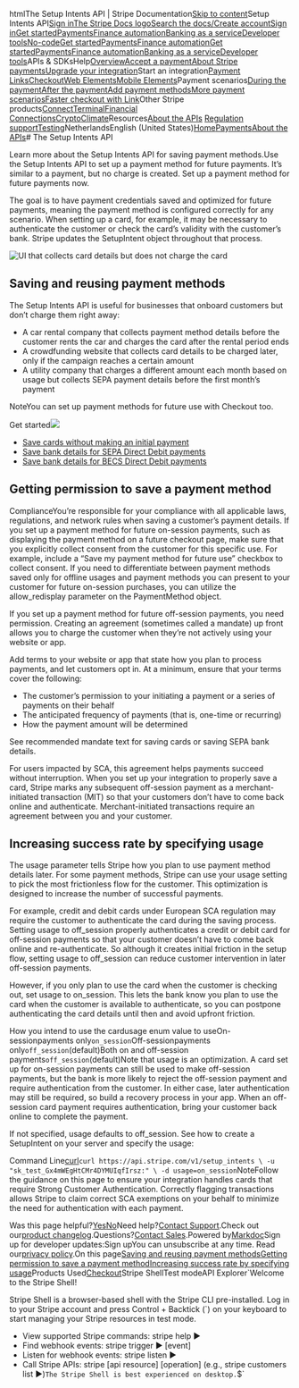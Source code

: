 htmlThe Setup Intents API | Stripe Documentation[Skip to content](#main-content)Setup Intents API[Sign in](https://dashboard.stripe.com/login?redirect=https%3A%2F%2Fdocs.stripe.com%2Fpayments%2Fsetup-intents)[The Stripe Docs logo](/)[Search the docs/](#)[Create account](https://dashboard.stripe.com/register)[Sign in](https://dashboard.stripe.com/login?redirect=https%3A%2F%2Fdocs.stripe.com%2Fpayments%2Fsetup-intents)[Get started](/get-started)[Payments](/payments)[Finance automation](/finance-automation)[Banking as a service](/financial-services)[Developer tools](/development)[No-code](/no-code)[Get started](/get-started)[Payments](/payments)[Finance automation](/finance-automation)[](#)[Get started](/get-started)[Payments](/payments)[Finance automation](/finance-automation)[Banking as a service](/financial-services)[Developer tools](/development)[](#)APIs & SDKsHelp[Overview](/docs/payments)[Accept a payment](#)[About Stripe payments](#)[Upgrade your integration](/docs/payments/upgrades)Start an integration[Payment Links](#)[Checkout](#)[Web Elements](#)[Mobile Elements](#)Payment scenarios[During the payment](#)[After the payment](#)[Add payment methods](#)[More payment scenarios](#)[Faster checkout with Link](#)Other Stripe products[Connect](#)[Terminal](#)[Financial Connections](#)[Crypto](#)[Climate](#)Resources[About the APIs](#)
[Regulation support](#)[Testing](/docs/testing)NetherlandsEnglish (United States)[](#)[](#)[Home](/docs)[Payments](/docs/payments)[About the APIs](/docs/payments-api/tour)# The Setup Intents API

Learn more about the Setup Intents API for saving payment methods.Use the Setup Intents API to set up a payment method for future payments. It’s similar to a payment, but no charge is created. Set up a payment method for future payments now.

The goal is to have payment credentials saved and optimized for future payments, meaning the payment method is configured correctly for any scenario. When setting up a card, for example, it may be necessary to authenticate the customer or check the card’s validity with the customer’s bank. Stripe updates the SetupIntent object throughout that process.

![UI that collects card details but does not charge the card](https://b.stripecdn.com/docs-statics-srv/assets/reuse-si.2499c9ffdcfc8bd5d430e9a1809890bf.svg)

## Saving and reusing payment methods

The Setup Intents API is useful for businesses that onboard customers but don’t charge them right away:

- A car rental company that collects payment method details before the customer rents the car and charges the card after the rental period ends
- A crowdfunding website that collects card details to be charged later, only if the campaign reaches a certain amount
- A utility company that charges a different amount each month based on usage but collects SEPA payment details before the first month’s payment

NoteYou can set up payment methods for future use with Checkout too.

Get started![](https://b.stripecdn.com/docs-statics-srv/assets/fcc3a1c24df6fcffface6110ca4963de.svg)

- [Save cards without making an initial payment](/payments/save-and-reuse)
- [Save bank details for SEPA Direct Debit payments](/payments/sepa-debit/set-up-payment)
- [Save bank details for BECS Direct Debit payments](/payments/au-becs-debit/set-up-payment)

## Getting permission to save a payment method

ComplianceYou’re responsible for your compliance with all applicable laws, regulations, and network rules when saving a customer’s payment details. If you set up a payment method for future on-session payments, such as displaying the payment method on a future checkout page, make sure that you explicitly collect consent from the customer for this specific use. For example, include a “Save my payment method for future use” checkbox to collect consent. If you need to differentiate between payment methods saved only for offline usages and payment methods you can present to your customer for future on-session purchases, you can utilize the allow_redisplay parameter on the PaymentMethod object.

If you set up a payment method for future off-session payments, you need permission. Creating an agreement (sometimes called a mandate) up front allows you to charge the customer when they’re not actively using your website or app.

Add terms to your website or app that state how you plan to process payments, and let customers opt in. At a minimum, ensure that your terms cover the following:

- The customer’s permission to your initiating a payment or a series of payments on their behalf
- The anticipated frequency of payments (that is, one-time or recurring)
- How the payment amount will be determined

See recommended mandate text for saving cards or saving SEPA bank details.

For users impacted by SCA, this agreement helps payments succeed without interruption. When you set up your integration to properly save a card, Stripe marks any subsequent off-session payment as a merchant-initiated transaction (MIT) so that your customers don’t have to come back online and authenticate. Merchant-initiated transactions require an agreement between you and your customer.

## Increasing success rate by specifying usage

The usage parameter tells Stripe how you plan to use payment method details later. For some payment methods, Stripe can use your usage setting to pick the most frictionless flow for the customer. This optimization is designed to increase the number of successful payments.

For example, credit and debit cards under European SCA regulation may require the customer to authenticate the card during the saving process. Setting usage to off_session properly authenticates a credit or debit card for off-session payments so that your customer doesn’t have to come back online and re-authenticate. So although it creates initial friction in the setup flow, setting usage to off_session can reduce customer intervention in later off-session payments.

However, if you only plan to use the card when the customer is checking out, set usage to on_session. This lets the bank know you plan to use the card when the customer is available to authenticate, so you can postpone authenticating the card details until then and avoid upfront friction.

How you intend to use the cardusage enum value to useOn-sessionpayments only`on_session`Off-sessionpayments only`off_session`(default)Both on and off-session payments`off_session`(default)Note that usage is an optimization. A card set up for on-session payments can still be used to make off-session payments, but the bank is more likely to reject the off-session payment and require authentication from the customer. In either case, later authentication may still be required, so build a recovery process in your app. When an off-session card payment requires authentication, bring your customer back online to complete the payment.

If not specified, usage defaults to off_session. See how to create a SetupIntent on your server and specify the usage:

Command Line[curl](#)`curl https://api.stripe.com/v1/setup_intents \
  -u "sk_test_Gx4mWEgHtCMr4DYMUIqfIrsz:" \
  -d usage=on_session`NoteFollow the guidance on this page to ensure your integration handles cards that require Strong Customer Authentication. Correctly flagging transactions allows Stripe to claim correct SCA exemptions on your behalf to minimize the need for authentication with each payment.

Was this page helpful?[Yes](#)[No](#)Need help?[Contact Support](https://support.stripe.com/).Check out our[product changelog](https://stripe.com/blog/changelog).Questions?[Contact Sales](https://stripe.com/contact/sales).Powered by[Markdoc](https://markdoc.dev)Sign up for developer updates:Sign upYou can unsubscribe at any time. Read our[privacy policy](https://stripe.com/privacy).On this page[Saving and reusing payment methods](#saving-and-reusing-payment-methods)[Getting permission to save a payment method](#mandates)[Increasing success rate by specifying usage](#increasing-success-rate-by-specifying-usage)Products Used[Checkout](/payments/checkout)Stripe ShellTest modeAPI Explorer[](https://stripe.com/docs/stripe-cli#install)`Welcome to the Stripe Shell!

Stripe Shell is a browser-based shell with the Stripe CLI pre-installed. Log in to your
Stripe account and press Control + Backtick (`) on your keyboard to start managing your Stripe
resources in test mode.

- View supported Stripe commands: stripe help ▶️
- Find webhook events: stripe trigger ▶️ [event]
- Listen for webhook events: stripe listen ▶
- Call Stripe APIs: stripe [api resource] [operation] (e.g., stripe customers list ▶️)`The Stripe Shell is best experienced on desktop.`$`